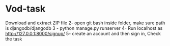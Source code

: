 # Vod-task

Download and extract ZIP file 
2- open git bash inside folder, make sure path is djangodb/djangodb 
3 - python manage.py runserver 
4- Run localhost as http://127.0.0.1:8000/signup/
5- create an account and then sign in, Check the task
